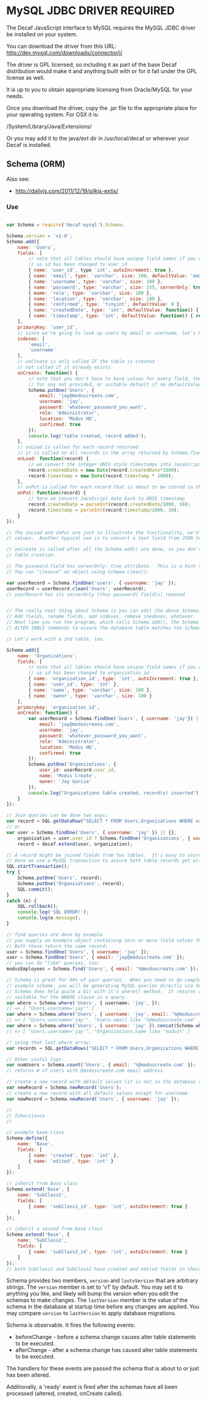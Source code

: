 MySQL JDBC DRIVER REQUIRED
==========================

The Decaf JavaScript interface to MySQL requires the MySQL JDBC driver be installed on your system.

You can download the driver from this URL:
    http://dev.mysql.com/downloads/connector/j/

The driver is GPL licensed, so including it as part of the base Decaf distribution would make it and
anything built with or for it fall under the GPL license as well.

It is up to you to obtain appropriate licensing from Oracle/MySQL for your needs.

Once you download the driver, copy the .jar file to the appropriate place for your operating system.
For OSX it is:

/System/Library/Java/Extensions/

Or you may add it to the java/ext dir in /usr/local/decaf or wherever your Decaf is installed.

## Schema (ORM)

Also see:

 - http://dailyjs.com/2011/12/19/silkjs-extjs/


### Use

```javascript

var Schema = require('decaf-mysql').Schema;

Schema.version = 'v1.0';
Schema.add({
    name: 'Users',
    fields: [
        // note that all tables should have unique field names if you want to join queries!
        // so id has been changed to user_id
        { name: 'user_id', type 'int', autoIncrement: true },
        { name: 'email', type: 'varchar', size: 100, defaultValue: 'me@nowhere.com' },
        { name: 'username', type: 'varchar', size: 100 },
        { name: 'password', type: 'varchar', size: 255, serverOnly: true },
        { mame: 'role', type: 'varchar', size: 100 },
        { name: 'location', type: 'varchar', size: 100 },
        { name: 'confirmed', type: 'tinyint', defaultValue: 0 },
        { name: 'createdDate', type: 'int', defaultValue: function() { return parseInt(new Date().getTime()/1000, 10); }},
        { name: 'timestamp', type: 'int', defaultValue: function() { return parseInt(new Date().getTime()/1000, 10) }}
    ],
    primaryKey: 'user_id',
    // since we're going to look up users by email or username, let's have indexes for those columns
    indexes: [
        'email',
        'username'
    ],
    // onCreate is only called IF the table is created
    // not called if it already exists
    onCreate: function() {
        // note that you don't have to have values for every field, the record will have defaultValue set
        // for any not provided, or suitable default if no defaultValue for the field is defined.
        Schema.putOne('Users', {
            email: 'jay@moduscreate.com',
            username: 'jay',
            password: 'whatever_password_you_want',
            role: 'Administrator',
            location: 'Modus HQ',
            confirmed: true
        });
        console.log('table created, record added');
    },
    // onLoad is called for each record returned
    // it is called on all records in the array returned by Schema.find() as well
    onLoad: function(record) {
        // we convert the integer UNIX style timestamps into JavaScript dates
        record.createdDate = new Date(record.createdDate*1000);
        record.timestamp = new Date(record.timestamp * 1000);
    },
    // onPut is called for each record that is about to be stored in the database
    onPut: function(record) {
        // here we convert JavaScript date back to UNIX timestamp
        record.createdDate = parseInt(record.createdDate/1000, 10);
        record.timestamp = parseInt(record.timestamp/1000, 10);
    }
});

// The onLoad and onPut are just to illustrate the functionality, we'd probably just use the timestamp integer
// values.  Another typical use is to convert a text field from JSON to an object and vice versa.

// onCreate is called after all the Schema.add() are done, so you don't have to worry about the order of
// table creation.

// The password field has serverOnly: true attribute.  This is a hint that the field should not be sent to the client.
// You can "cleanse" an object using Schema.clean():

var userRecord = Schema.findOne('users', { username: 'jay' });
userRecord = userRecord.clean('Users', userRecord);
// userRecord has its serverOnly (thus password) field(s) removed


// The really neat thing about Schema is you can edit the above Schema.add fields, indexes, etc., all you want.
// Add fields, rename fields, add indexes, remove inedexes, whatever.
// Next time you run the program, which calls Schema.add(), the Schema will perform all the appropriate
// ALTER TABLE commands to assure the database table matches the Schema definition.

// Let's work with a 2nd table, too.

Schema.add({
    name: 'Organizations',
    fields: [
        // note that all tables should have unique field names if you want to join queries!
        // so id has been changed to organization_id
        { name: 'organization_id', type: 'int', autoIncrement: true },
        { name: 'user_id', type: 'int' },
        { name: 'name', type: 'varchar', size: 100 },
        { name: 'owner', type: 'varchar', size: 100 }
    ],
    primarykey: 'organization_id',
    onCreate: function() {
        var userRecord = Schema.findOne('Users', { username: 'jay'}) || Schema.putOne('Users', {
            email: 'jay@moduscreate.com',
            username: 'jay',
            password: 'whatever_password_you_want',
            role: 'Administrator',
            location: 'Modus HQ',
            confirmed: true
        });
        Schema.putOne('Organizations', {
            user_id: userRecord.user_id,
            name: 'Modus Create',
            owner: 'Jay Garcia'
        });
        console.log("Organizations table created, record(s) inserted");
    }
});

// Join queries can be done two ways:
var record = SQL.getDataRow("SELECT * FROM Users,Organizations WHERE username='jay' AND Organizations.user_id = Users.user_id");
// or
var user = Schema.findOne('Users', { username: 'jay' }) || {},
    organization = user.user_id ? Schema.findOne('Organizations', { user_id: user.user_id }) : {},
    record = decaf.extend(user, organization);

// A record might be joined fields from two tables.  It's easy to store the recrod back to the two tables.
// Here we use a MySQL transaction to assure both table records get written, to avoid corruption of the DB:
SQL.startTransaction();
try {
    Schema.putOne('Users', record);
    Schema.putOne('Organizations', record);
    SQL.commit();
}
catch (e) {
    SQL.rollback();
    console.log('SQL ERROR!');
    console.log(e.message);
}

// find queries are done by example
// you supply an example object containing zero or more field values that you want records for.
// Both these return the same record:
user = Schema.findOne('Users', { username: 'jay' });
user = Schema.findOne('Users', { email: 'jay@moduscreate.com' });
// you can do "like" queries, too:
modusEmployees = Schema.find('Users', { email: '%@moduscreate.com' });  // % is wildcard

// Schema is great for 99% of your queries.  When you need to do complex queries that don't fit the query by
// example scheme, you will be generating MySQL queries directly via SQL.getDataRow() or SQL.getDataRows().
// Schema does help quite a bit with it's where() method.  It returns an array of variable=value values,
// suitable for the WHERE clause in a query.
var where = Schema.where('Users', { username; 'jay', });
// => [ "Users.username='jay'" ]
var where = Schema.where('Users', { username: 'jay', email: '%@moduscreate.com' });
// => [ "Users.username='jay'", "Users.email like '%@moduscreate.com" ]
var where = Schema.where('Users', { username: 'jay' }).concat(Schema.where('Organizations', { name: '%odus%' }));
// => [ "Users.username='jay'", "Organizations.name like '%odus%" ]

// using that last where array:
var records = SQL.getDataRows("SELECT * FROM Users,Organizations WHERE " + where.join(' AND ') + " AND Organizations.user_id=Users.userId");

// Other useful tips:
var numUsers = Schema.count('Users', { email: '%@moduscreate.com' });
// returns # of users with @moduscreate.com email address

// create a new record with default values (it is not in the database until you store it):
var newRecord = Schema.newRecord('Users');
// create a new record with all default values except for username
var newRecord = Schema.newRecord('Users', { username: 'jay' });

//
// Inheritance
//

// example base class
Schema.define({
    name: 'Base',
    fields: [
        { name: 'created', type: 'int' },
        { name: 'edited', type: 'int' }
    ]
});

// inherit from Base class
Schema.extend('Base', {
    name: 'SubClass1',
    fields: [
        { name: 'subClass1_id', type: 'int', autoIncrement: true }
    ]
});

// inherit a second from Base class
Schema.extend('Base', {
    name: 'SubClass2',
    fields: [
        { name: 'subClass2_id', type: 'int', autoIncrement: true }
    ]
});
// both SubClass1 and SubClass2 have created and edited fields in their tables
```

Schema provides two members, ```version``` and ```lastvVersion``` that are arbitrary strings.  The ```version``` member is set to 'v1' by default.  You may set it to anything you like, and likely will bump the version when you edit the schemas to make changes.  The ```lastVersion``` member is the value of the schema in the database at startup time before any changes are applied.  You may compare ```version``` to ```lastVersion``` to apply database migrations.


Schema is observable.  It fires the following events:

- beforeChange - before a schema change causes alter table statements to be executed.
- afterChange - after a schema change has caused alter table statements to be executed.

The handlers for these events are passed the schema that is about to or just has been altered.

Additionally, a 'ready' event is fired after the schemas have all been processed (altered, created, onCreate called).

